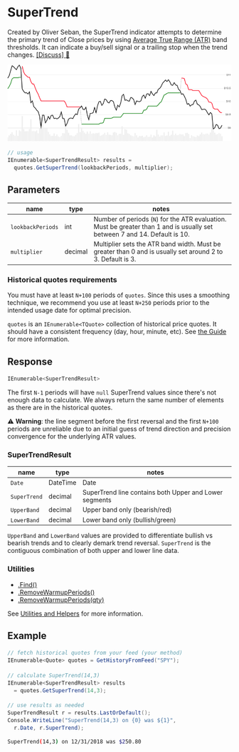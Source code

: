 ﻿# SuperTrend

Created by Oliver Seban, the SuperTrend indicator attempts to determine the primary trend of Close prices by using [Average True Range (ATR)](../Atr/README.md) band thresholds.
It can indicate a buy/sell signal or a trailing stop when the trend changes.
[[Discuss] :speech_balloon:](https://github.com/DaveSkender/Stock.Indicators/discussions/235 "Community discussion about this indicator")

![image](chart.png)

```csharp
// usage
IEnumerable<SuperTrendResult> results =
  quotes.GetSuperTrend(lookbackPeriods, multiplier);  
```

## Parameters

| name | type | notes
| -- |-- |--
| `lookbackPeriods` | int | Number of periods (`N`) for the ATR evaluation.  Must be greater than 1 and is usually set between 7 and 14.  Default is 10.
| `multiplier` | decimal | Multiplier sets the ATR band width.  Must be greater than 0 and is usually set around 2 to 3.  Default is 3.

### Historical quotes requirements

You must have at least `N+100` periods of `quotes`.  Since this uses a smoothing technique, we recommend you use at least `N+250` periods prior to the intended usage date for optimal precision.

`quotes` is an `IEnumerable<TQuote>` collection of historical price quotes.  It should have a consistent frequency (day, hour, minute, etc).  See [the Guide](../../docs/GUIDE.md) for more information.

## Response

```csharp
IEnumerable<SuperTrendResult>
```

The first `N-1` periods will have `null` SuperTrend values since there's not enough data to calculate.
We always return the same number of elements as there are in the historical quotes.

:warning: **Warning**: the line segment before the first reversal and the first `N+100` periods are unreliable due to an initial guess of trend direction and precision convergence for the underlying ATR values.

### SuperTrendResult

| name | type | notes
| -- |-- |--
| `Date` | DateTime | Date
| `SuperTrend` | decimal | SuperTrend line contains both Upper and Lower segments
| `UpperBand` | decimal | Upper band only (bearish/red)
| `LowerBand` | decimal | Lower band only (bullish/green)

`UpperBand` and `LowerBand` values are provided to differentiate bullish vs bearish trends and to clearly demark trend reversal.  `SuperTrend` is the contiguous combination of both upper and lower line data.

### Utilities

- [.Find()](../../docs/UTILITIES.md#find-indicator-result-by-date)
- [.RemoveWarmupPeriods()](../../docs/UTILITIES.md#remove-warmup-periods)
- [.RemoveWarmupPeriods(qty)](../../docs/UTILITIES.md#remove-warmup-periods)

See [Utilities and Helpers](../../docs/UTILITIES.md#content) for more information.

## Example

```csharp
// fetch historical quotes from your feed (your method)
IEnumerable<Quote> quotes = GetHistoryFromFeed("SPY");

// calculate SuperTrend(14,3)
IEnumerable<SuperTrendResult> results
  = quotes.GetSuperTrend(14,3);

// use results as needed
SuperTrendResult r = results.LastOrDefault();
Console.WriteLine("SuperTrend(14,3) on {0} was ${1}",
  r.Date, r.SuperTrend);
```

```bash
SuperTrend(14,3) on 12/31/2018 was $250.80
```
